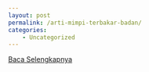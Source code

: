 ```yaml
---
layout: post
permalink: /arti-mimpi-terbakar-badan/
categories:
    - Uncategorized
---
```


[Baca Selengkapnya](/04)
